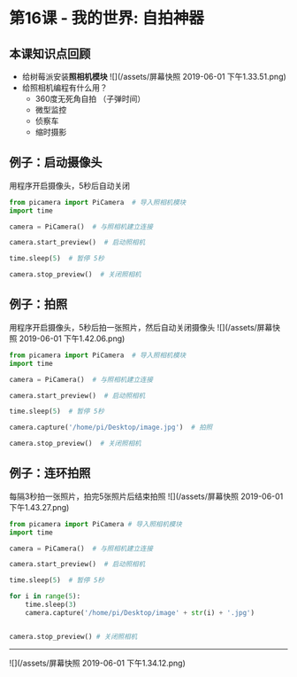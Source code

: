 # 第16课 - 我的世界: 自拍神器

## 本课知识点回顾
* 给树莓派安装**照相机模块**
![](/assets/屏幕快照 2019-06-01 下午1.33.51.png)
* 给照相机编程有什么用？
    * 360度无死角自拍 （子弹时间）
    * 微型监控
    * 侦察车
    * 缩时摄影

## 例子：启动摄像头
用程序开启摄像头，5秒后自动关闭
```python
from picamera import PiCamera  # 导入照相机模块
import time

camera = PiCamera()  # 与照相机建立连接

camera.start_preview()  # 启动照相机

time.sleep(5)  # 暂停 5秒

camera.stop_preview()  # 关闭照相机

```

## 例子：拍照
用程序开启摄像头，5秒后拍一张照片，然后自动关闭摄像头
![](/assets/屏幕快照 2019-06-01 下午1.42.06.png)
```python
from picamera import PiCamera  # 导入照相机模块
import time

camera = PiCamera()  # 与照相机建立连接

camera.start_preview()  # 启动照相机

time.sleep(5)  # 暂停 5秒

camera.capture('/home/pi/Desktop/image.jpg')  # 拍照

camera.stop_preview()  # 关闭照相机


```

## 例子：连环拍照
每隔3秒拍一张照片，拍完5张照片后结束拍照
![](/assets/屏幕快照 2019-06-01 下午1.43.27.png)
```python
from picamera import PiCamera # 导入照相机模块
import time

camera = PiCamera()  # 与照相机建立连接

camera.start_preview()  # 启动照相机

time.sleep(5)  # 暂停 5秒

for i in range(5):
    time.sleep(3)
    camera.capture('/home/pi/Desktop/image' + str(i) + '.jpg')


camera.stop_preview() # 关闭照相机

```




---
![](/assets/屏幕快照 2019-06-01 下午1.34.12.png)